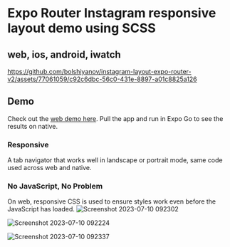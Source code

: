 # Expo Router Instagram responsive layout demo using SCSS
## web, ios, android, iwatch

https://github.com/bolshiyanov/instagram-layout-expo-router-v2/assets/77061059/c92c6dbc-56c0-431e-8897-a01c8825a126


## Demo

Check out the [web demo here](https://expo-instagram-layout.netlify.app/). Pull the app and run in Expo Go to see the results on native.

### Responsive

A tab navigator that works well in landscape or portrait mode, same code used across web and native.

### No JavaScript, No Problem

On web, responsive CSS is used to ensure styles work even before the JavaScript has loaded.
![Screenshot 2023-07-10 092302](https://github.com/bolshiyanov/instagram-layout-expo-router-v2/assets/77061059/720ce0dc-f33a-4164-817d-5792033c7108)

![Screenshot 2023-07-10 092224](https://github.com/bolshiyanov/instagram-layout-expo-router-v2/assets/77061059/a071440d-840a-4bb3-8090-627c27875f81)

![Screenshot 2023-07-10 092337](https://github.com/bolshiyanov/instagram-layout-expo-router-v2/assets/77061059/3b54046f-cdda-4c04-8297-91ca34629858)
